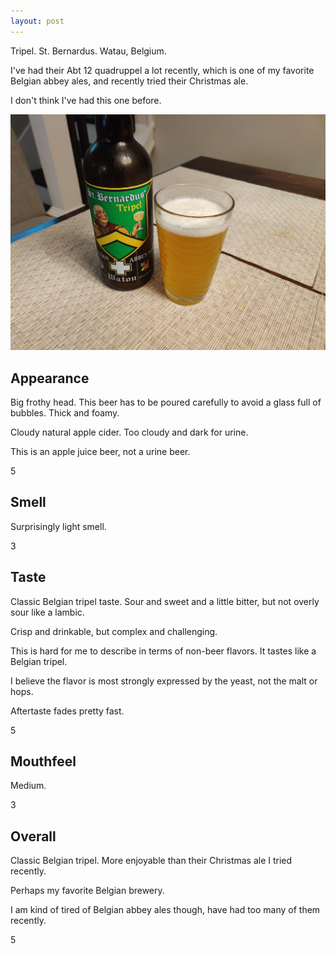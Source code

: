 ```yaml
---
layout: post
---
```


Tripel.
St. Bernardus.
Watau, Belgium.

I've had their Abt 12 quadruppel a lot recently,
which is one of my favorite Belgian abbey ales,
and recently tried their Christmas ale.

I don't think I've had this one before.

<img class="beer-photo" src="/beer/images/2020-11-05-st-bernardus-tripel.jpg"/>


## Appearance

Big frothy head.
This beer has to be poured carefully to avoid a glass full of bubbles.
Thick and foamy.

Cloudy natural apple cider.
Too cloudy and dark for urine.

This is an apple juice beer,
not a urine beer.

5


## Smell

Surprisingly light smell.

3


## Taste

Classic Belgian tripel taste.
Sour and sweet and a little bitter,
but not overly sour like a lambic.

Crisp and drinkable,
but complex and challenging.

This is hard for me to describe in terms of non-beer flavors.
It tastes like a Belgian tripel.

I believe the flavor is most strongly expressed
by the yeast, not the malt or hops.

Aftertaste fades pretty fast.

5


## Mouthfeel

Medium.

3


## Overall

Classic Belgian tripel.
More enjoyable than their Christmas ale I tried recently.

Perhaps my favorite Belgian brewery.

I am kind of tired of Belgian abbey ales though,
have had too many of them recently.

5
